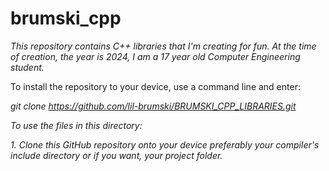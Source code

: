 # brumski_cpp

*This repository contains C++ libraries that I'm creating for fun. At the time of creation, the year is 2024, I am a 17 year old Computer Engineering student.*


To install the repository to your device, use a command line and enter:

*git clone https://github.com/lil-brumski/BRUMSKI_CPP_LIBRARIES.git*


*To use the files in this directory:*
   
*1. Clone this GitHub repository onto your device  preferably your compiler's include directory or if you want, your project folder.*
